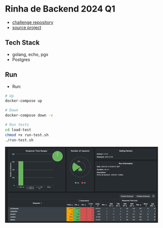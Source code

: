 # Rinha de Backend 2024 Q1

- [challenge repository](https://github.com/zanfranceschi/rinha-de-backend-2024-q1)
- [source project](https://github.com/gavageovanni/rinhav2)

## Tech Stack

- golang, echo, pgx
- Postgres

## Run 

- Run: 

```bash
# Up
docker-compose up 
```

```bash
# Down
docker-compose down -v
```

```bash
# Run tests
cd load-test
chmod +x run-test.sh
./run-test.sh
```


![img.png](result.png)